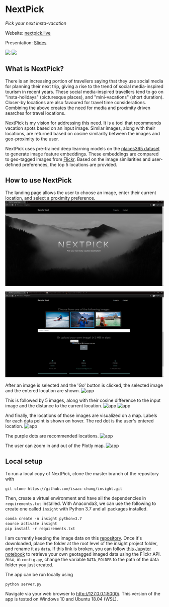 # NextPick
*Pick your next insta-vacation*

Website: [nextpick.live](http://nextpick.live)

Presentation: [Slides](https://docs.google.com/presentation/d/1G4MmF90gWzwuEMo9kRUgsWgI_qHk0zCEtIVKdqpqpFc/edit?usp=sharing)

<p float="left">
    <img src="/static_img/49770197542.jpg" height="250"/>
    <img src="/static_img/49826303651.jpg" height="250"/>
</p>

## What is NextPick?
There is an increasing portion of travellers saying that they use social media for planning their next trip, giving
a rise to the trend of social media-inspired tourism in recent years. These social media-inspired travellers tend
to go on "insta-holidays" (picturesque places), and "mini-vacations" (short duration). Closer-by locations are also 
favoured for travel time considerations. Combining the above creates the need for media and proximity driven searches 
for travel locations.

NextPick is my vision for addressing this need. It is a tool that recommends vacation spots based on an input image.
Similar images, along with their locations, are returned based on cosine similarity between the images and geo-proximity
to the user.

     
NextPick uses pre-trained deep learning models on the [places365 dataset](https://github.com/CSAILVision/places365)
to generate image feature embeddings. These embeddings are compared to geo-tagged images from 
[Flickr](https://www.flickr.com/). Based on the image similarities and user-defined preferences, the top 5 locations 
are provided. 
 

## How to use NextPick
The landing page allows the user to choose an image, enter their current 
location, and select a proximity preference.
![app](/static_img/wk4/landingpage.png) 

![app](/static_img/wk4/near1.png)

After an image is selected and the 'Go' button is clicked, the selected image
and the entered location are shown.
![app](/static_img/wk3_screenshots/image1.jpg)

 This is followed by 5 images, along with 
their cosine difference to the input image and the distance to the current location.
![app](/static_img/wk3_screenshots/image2.jpg)
![app](/static_img/wk3_screenshots/image3.jpg)

And finally, the locations of those images are visualized on a map. Labels for each
data point is shown on hover. The red dot is the user's entered location. 
![app](/static_img/wk3_screenshots/map1.jpg)

The purple dots are recommended locations. 
![app](/static_img/wk3_screenshots/map3.jpg)

The user can zoom in and out of the Plotly map.
![app](/static_img/wk3_screenshots/map2.jpg)


## Local setup
To run a local copy of NextPick, clone the master branch of the repository with
```
git clone https://github.com/isaac-chung/insight.git
```
Then, create a virtual environment and have all the dependencies in `requirements.txt` installed. With Anaconda3,
we can use the following to create one called `insight` with Python 3.7 and all packages installed.
```
conda create -n insight python=3.7
source activate insight
pip install -r requirements.txt
```
I am currently keeping the image data on this [repository](https://github.com/isaac-chung/insight-image-data).
Once it's downloaded, place the folder at the root level of the insight project folder, and rename it as `data`.
If this link is broken, you can follow 
[this Jupyter notebook](https://github.com/isaac-chung/insight/blob/master/notebooks/1-flickr_api_images_geotag_download.ipynb) 
to retrieve your own geotagged imaged data using the Flickr API.
Also, in `config.py`, change the variable `DATA_FOLDER` to the path of the data folder you just created.

The app can be run locally using
```
python server.py
```
Navigate via your web browser to http://127.0.0.1:5000/. This version of the app is tested on Windows 10 and Ubuntu 
18.04 (WSL). 